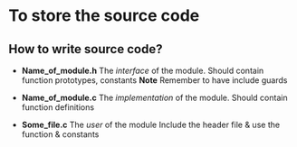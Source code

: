 # To store the source code

## How to write source code?

* **Name_of_module.h**
The _interface_ of the module.
Should contain function prototypes, constants
**Note** Remember to have include guards

* **Name_of_module.c**
The _implementation_ of the module.
Should contain function definitions

* **Some_file.c**
The _user_ of the module
Include the header file & use the function & constants

